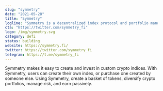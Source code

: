 ```yaml
---
slug: "symmetry"
date: "2021-05-28"
title: "Symmetry"
logline: "Symmetry is a decentralized index protocol and portfolio management platform."
cta: "https://twitter.com/symmetry_fi"
logo: /img/symmetry.svg
category: defi
status: building
website: https://symmetry.fi/
twitter: https://twitter.com/symmetry_fi
telegram: https://t.me/symmetry_fi
---
```


Symmetry makes it easy to create and invest in custom crypto indices. With Symmetry, users can create their own index, or purchase one created by someone else. Using Symmetry, create a basket of tokens, diversify crypto portfolios, manage risk, and earn passively.
